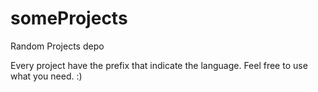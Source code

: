 # someProjects
Random Projects depo

Every project have the prefix that indicate the language.
Feel free to use what you need.
:)

